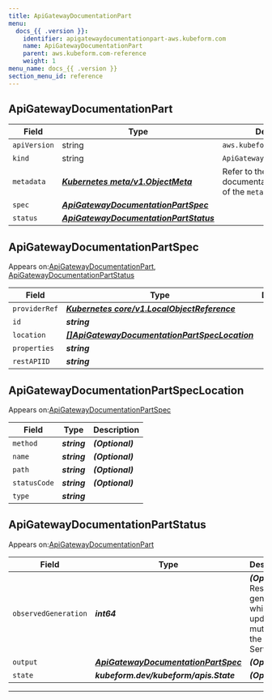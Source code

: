 ```yaml
---
title: ApiGatewayDocumentationPart
menu:
  docs_{{ .version }}:
    identifier: apigatewaydocumentationpart-aws.kubeform.com
    name: ApiGatewayDocumentationPart
    parent: aws.kubeform.com-reference
    weight: 1
menu_name: docs_{{ .version }}
section_menu_id: reference
---
```


## ApiGatewayDocumentationPart
| Field | Type | Description |
| ------ | ----- | ----------- |
| `apiVersion` | string | `aws.kubeform.com/v1alpha1` |
|    `kind` | string | `ApiGatewayDocumentationPart` |
| `metadata` | ***[Kubernetes meta/v1.ObjectMeta](https://kubernetes.io/docs/reference/generated/kubernetes-api/v1.13/#objectmeta-v1-meta)***|Refer to the Kubernetes API documentation for the fields of the `metadata` field.|
| `spec` | ***[ApiGatewayDocumentationPartSpec](#ApiGatewayDocumentationPartSpec)***||
| `status` | ***[ApiGatewayDocumentationPartStatus](#ApiGatewayDocumentationPartStatus)***||
## ApiGatewayDocumentationPartSpec

Appears on:[ApiGatewayDocumentationPart](#ApiGatewayDocumentationPart), [ApiGatewayDocumentationPartStatus](#ApiGatewayDocumentationPartStatus)

| Field | Type | Description |
| ------ | ----- | ----------- |
| `providerRef` | ***[Kubernetes core/v1.LocalObjectReference](https://kubernetes.io/docs/reference/generated/kubernetes-api/v1.13/#localobjectreference-v1-core)***||
| `id` | ***string***||
| `location` | ***[[]ApiGatewayDocumentationPartSpecLocation](#ApiGatewayDocumentationPartSpecLocation)***||
| `properties` | ***string***||
| `restAPIID` | ***string***||
## ApiGatewayDocumentationPartSpecLocation

Appears on:[ApiGatewayDocumentationPartSpec](#ApiGatewayDocumentationPartSpec)

| Field | Type | Description |
| ------ | ----- | ----------- |
| `method` | ***string***| ***(Optional)*** |
| `name` | ***string***| ***(Optional)*** |
| `path` | ***string***| ***(Optional)*** |
| `statusCode` | ***string***| ***(Optional)*** |
| `type` | ***string***||
## ApiGatewayDocumentationPartStatus

Appears on:[ApiGatewayDocumentationPart](#ApiGatewayDocumentationPart)

| Field | Type | Description |
| ------ | ----- | ----------- |
| `observedGeneration` | ***int64***| ***(Optional)*** Resource generation, which is updated on mutation by the API Server.|
| `output` | ***[ApiGatewayDocumentationPartSpec](#ApiGatewayDocumentationPartSpec)***| ***(Optional)*** |
| `state` | ***kubeform.dev/kubeform/apis.State***| ***(Optional)*** |
---
